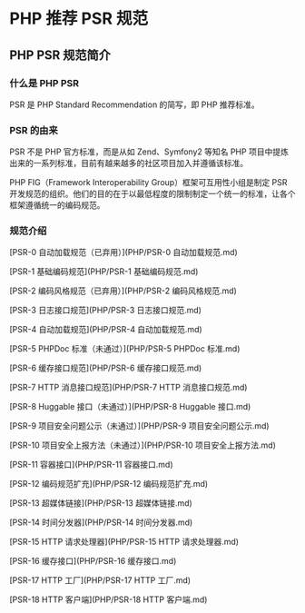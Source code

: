 # PHP 推荐 PSR 规范

## PHP PSR 规范简介

### 什么是 PHP PSR

PSR 是 PHP Standard Recommendation 的简写，即 PHP 推荐标准。

### PSR 的由来

PSR 不是 PHP 官方标准，而是从如 Zend、Symfony2 等知名 PHP 项目中提炼出来的一系列标准，目前有越来越多的社区项目加入并遵循该标准。

PHP FIG（Framework Interoperability Group）框架可互用性小组是制定 PSR 开发规范的组织。他们的目的在于以最低程度的限制制定一个统一的标准，让各个框架遵循统一的编码规范。

### 规范介绍

[PSR-0 自动加载规范（已弃用）](PHP/PSR-0 自动加载规范.md)

[PSR-1 基础编码规范](PHP/PSR-1 基础编码规范.md)

[PSR-2 编码风格规范（已弃用）](PHP/PSR-2 编码风格规范.md)

[PSR-3 日志接口规范](PHP/PSR-3 日志接口规范.md)

[PSR-4 自动加载规范](PHP/PSR-4 自动加载规范.md)

[PSR-5 PHPDoc 标准（未通过）](PHP/PSR-5 PHPDoc 标准.md)

[PSR-6 缓存接口规范](PHP/PSR-6 缓存接口规范.md)

[PSR-7 HTTP 消息接口规范](PHP/PSR-7 HTTP 消息接口规范.md)

[PSR-8 Huggable 接口（未通过）](PHP/PSR-8 Huggable 接口.md)

[PSR-9 项目安全问题公示（未通过）](PHP/PSR-9 项目安全问题公示.md)

[PSR-10 项目安全上报方法（未通过）](PHP/PSR-10 项目安全上报方法.md)

[PSR-11 容器接口](PHP/PSR-11 容器接口.md)

[PSR-12 编码规范扩充](PHP/PSR-12 编码规范扩充.md)

[PSR-13 超媒体链接](PHP/PSR-13 超媒体链接.md)

[PSR-14 时间分发器](PHP/PSR-14 时间分发器.md)

[PSR-15 HTTP 请求处理器](PHP/PSR-15 HTTP 请求处理器.md)

[PSR-16 缓存接口](PHP/PSR-16 缓存接口.md)

[PSR-17 HTTP 工厂](PHP/PSR-17 HTTP 工厂.md)

[PSR-18 HTTP 客户端](PHP/PSR-18 HTTP 客户端.md)
